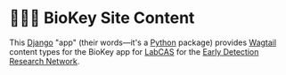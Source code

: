 # 🧬🔑🦦 BioKey Site Content

This [Django](https://www.djangoproject.com/) "app" (their words—it's a [Python](https://www.python.org/) package) provides [Wagtail](https://wagtail.io/) content types for the BioKey app for [LabCAS](https://edrn-labcas.jpl.nasa.gov/) for the [Early Detection Research Network](https://edrn.nci.nih.gov/).
